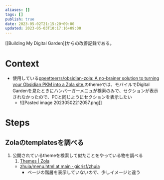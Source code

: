 ```yaml
---
aliases: []
tags: []
publish: true
date: 2023-05-02T21:15:20+09:00
updated: 2023-05-03T10:17:16+09:00
---
```


[[Building My Digital Garden]]からの改善記録である。

# Context
- 使用している[ppeetteerrs/obsidian\-zola: A no\-brainer solution to turning your Obsidian PKM into a Zola site\.](https://github.com/ppeetteerrs/obsidian-zola)のthemeでは、モバイルでDigital Gardenを見たときにハンバーガーメニュが検索のみで、セクションが表示されなかったので、PCと同じようにセクションを表示したい
	- ![[Pasted image 20230502212057.png]]

# Steps
## Zolaのtemplatesを調べる
1. 公開されているthemeを検索して似たことをやっている物を調べる
	1. [Themes \| Zola](https://www.getzola.org/themes/)
	- [zhuia/menu\.html at main · gicrisf/zhuia](https://github.com/gicrisf/zhuia/blob/main/templates/macros/menu.html)
		- ページの階層を表示していないので、少しイメージと違う
